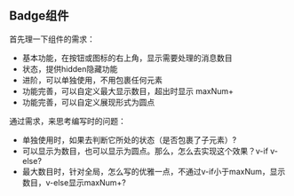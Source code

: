 ## Badge组件
首先理一下组件的需求：  
+ 基本功能，在按钮或图标的右上角，显示需要处理的消息数目
+ 状态，提供hidden隐藏功能
+ 进阶，可以单独使用，不用包裹任何元素
+ 功能完善，可以自定义最大显示数目，超出时显示 maxNum+
+ 功能完善，可以自定义展现形式为圆点

通过需求，来思考编写时的问题：  
- 单独使用时，如果去判断它所处的状态（是否包裹了子元素）?  
- 可以显示为数目，也可以显示为圆点。那么，怎么去实现这个效果？v-if v-else?
- 最大数目时，针对全局，怎么写的优雅一点，不通过v-if小于maxNum，显示数目，v-else显示maxNum+?
